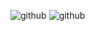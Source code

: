 ![github](https://github-readme-stats.vercel.app/api?username=TLE-Automaton&show_icons=true&theme=slateorange)
![github](https://github-readme-stats.vercel.app/api/top-langs/?username=TLE-Automaton&layout=compact&theme=slateorange)
